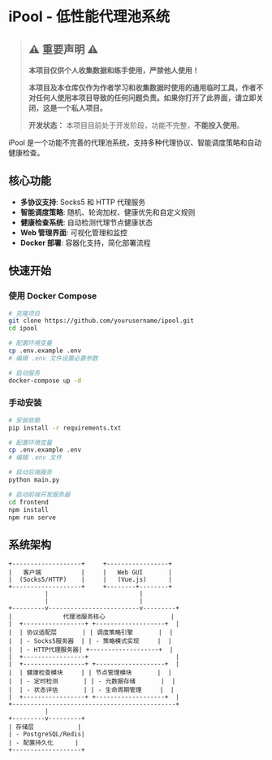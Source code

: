 # iPool - 低性能代理池系统

> ## ⚠️ 重要声明 ⚠️
>
> **本项目仅供个人收集数据和练手使用，严禁他人使用！**
>
> **本项目及本仓库仅作为作者学习和收集数据时使用的通用临时工具，作者不对任何人使用本项目导致的任何问题负责。如果你打开了此界面，请立即关闭，这是一个私人项目。**
>
> **开发状态：** 本项目目前处于开发阶段，功能不完整，**不能投入使用**。

iPool 是一个功能不完善的代理池系统，支持多种代理协议、智能调度策略和自动健康检查。

## 核心功能

- **多协议支持**: Socks5 和 HTTP 代理服务
- **智能调度策略**: 随机、轮询加权、健康优先和自定义规则
- **健康检查系统**: 自动检测代理节点健康状态
- **Web 管理界面**: 可视化管理和监控
- **Docker 部署**: 容器化支持，简化部署流程

## 快速开始

### 使用 Docker Compose

```bash
# 克隆项目
git clone https://github.com/yourusername/ipool.git
cd ipool

# 配置环境变量
cp .env.example .env
# 编辑 .env 文件设置必要参数

# 启动服务
docker-compose up -d
```

### 手动安装

```bash
# 安装依赖
pip install -r requirements.txt

# 配置环境变量
cp .env.example .env
# 编辑 .env 文件

# 启动后端服务
python main.py

# 启动前端开发服务器
cd frontend
npm install
npm run serve
```

## 系统架构

```
+-------------------+     +-----------------+
|   客户端           |     |   Web GUI       |
|  (Socks5/HTTP)    |     |   (Vue.js)      |
+-------------------+     +--------+--------+
          |                         |
          |                         |
+---------v-------------------------v---------+
|              代理池服务核心                  |
|  +-----------------+ +-------------------+  |
|  | 协议适配层       | | 调度策略引擎       |  |
|  | - Socks5服务器  | | - 策略模式实现     |  |
|  | - HTTP代理服务器| +-------------------+  |
|  +-----------------+                        |
|  +-----------------+ +-------------------+  |
|  | 健康检查模块     | | 节点管理模块       |  |
|  | - 定时检测       | | - 元数据存储       |  |
|  | - 状态评估       | | - 生命周期管理     |  |
|  +-----------------+ +-------------------+  |
+---------------------------------------------+
          |
+---------v---------+
| 存储层            |
| - PostgreSQL/Redis|
| - 配置持久化      |
+-------------------+
```
